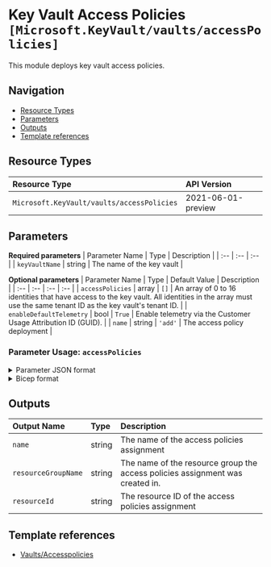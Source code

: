 # Key Vault Access Policies `[Microsoft.KeyVault/vaults/accessPolicies]`

This module deploys key vault access policies.

## Navigation

- [Resource Types](#Resource-Types)
- [Parameters](#Parameters)
- [Outputs](#Outputs)
- [Template references](#Template-references)

## Resource Types

| Resource Type | API Version |
| :-- | :-- |
| `Microsoft.KeyVault/vaults/accessPolicies` | 2021-06-01-preview |

## Parameters

**Required parameters**
| Parameter Name | Type | Description |
| :-- | :-- | :-- |
| `keyVaultName` | string | The name of the key vault |

**Optional parameters**
| Parameter Name | Type | Default Value | Description |
| :-- | :-- | :-- | :-- |
| `accessPolicies` | array | `[]` | An array of 0 to 16 identities that have access to the key vault. All identities in the array must use the same tenant ID as the key vault's tenant ID. |
| `enableDefaultTelemetry` | bool | `True` | Enable telemetry via the Customer Usage Attribution ID (GUID). |
| `name` | string | `'add'` | The access policy deployment |


### Parameter Usage: `accessPolicies`

<details>

<summary>Parameter JSON format</summary>

```json
"accessPolicies": {
    "value": [
        {
            "tenantId": null, // Optional
            "applicationId": null, // Optional
            "objectId": null,
            "permissions": {
                "certificates": [
                    "All"
                ],
                "keys": [
                    "All"
                ],
                "secrets": [
                    "All"
                ]
            }
        }
    ]
}
```

</details>

<details>

<summary>Bicep format</summary>

```bicep
accessPolicies: [
    {
        tenantId: null // Optional
        applicationId: null // Optional
        objectId: null
        permissions: {
            certificates: [
                'All'
            ]
            keys: [
                'All'
            ]
            secrets: [
                'All'
            ]
        }
    }
]
```

</details>
<p>

## Outputs

| Output Name | Type | Description |
| :-- | :-- | :-- |
| `name` | string | The name of the access policies assignment |
| `resourceGroupName` | string | The name of the resource group the access policies assignment was created in. |
| `resourceId` | string | The resource ID of the access policies assignment |

## Template references

- [Vaults/Accesspolicies](https://docs.microsoft.com/en-us/azure/templates/Microsoft.KeyVault/2021-06-01-preview/vaults/accessPolicies)
